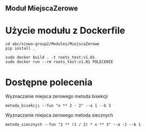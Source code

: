 ## Moduł MiejscaZerowe

# Użycie modułu z Dockerfile
```
cd abc/sinwo-group2/Modules/MiejscaZerowe
pip install .

sudo docker build . -t roots_test:v1.01
sudo docker run --rm roots_test:v1.01 POLECENIE
```
# Dostępne polecenia
Wyznaczanie miejsca zerowego metoda bisekcji
```
metoda_bisekcji --fun "x ** 2 - 2" --a 1 --b 3
```
Wyznaczanie miejsca zerowego metoda siecznych
```
metoda_siecznych --fun "2 ** (1 / 2) * x ** 3" --a -1 --b 1
```

